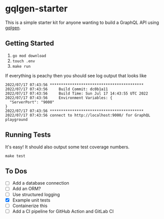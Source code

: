 # gqlgen-starter

This is a simple starter kit for anyone wanting to build a GraphQL API using [gqlgen](https://github.com/99designs/gqlgen).

## Getting Started

1. `go mod download`
2. `touch .env`
3. `make run`

If everything is peachy then you should see log output that looks like

```
2022/07/17 07:43:56 ******************************************
2022/07/17 07:43:56     Build Commit: dc0b1a11
2022/07/17 07:43:56     Build Time: Sun Jul 17 14:43:55 UTC 2022
2022/07/17 07:43:56     Environment Variables: {
  "ServerPort": "9000"
}
2022/07/17 07:43:56 ******************************************
2022/07/17 07:43:56 connect to http://localhost:9000/ for GraphQL playground
```

## Running Tests

It's easy! It should also output some test coverage numbers.

`make test`

## To Dos
- [ ] Add a database connection
- [ ] Add an ORM?
- [ ] Use structured logging
- [x] Example unit tests
- [ ] Containerize this
- [ ] Add a CI pipeline for GitHub Action and GitLab CI